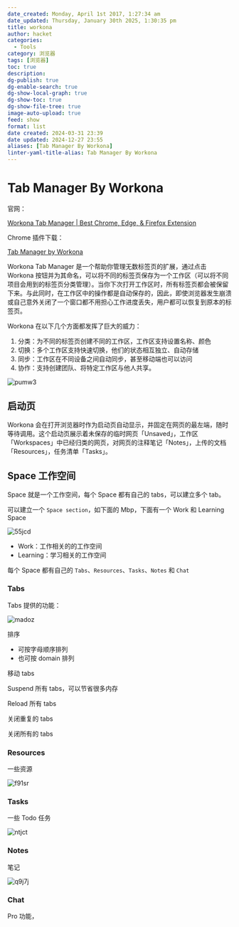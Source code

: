 ```yaml
---
date_created: Monday, April 1st 2017, 1:27:34 am
date_updated: Thursday, January 30th 2025, 1:30:35 pm
title: workona
author: hacket
categories:
  - Tools
category: 浏览器
tags: [浏览器]
toc: true
description: 
dg-publish: true
dg-enable-search: true
dg-show-local-graph: true
dg-show-toc: true
dg-show-file-tree: true
image-auto-upload: true
feed: show
format: list
date created: 2024-03-31 23:39
date updated: 2024-12-27 23:55
aliases: [Tab Manager By Workona]
linter-yaml-title-alias: Tab Manager By Workona
---
```


# Tab Manager By Workona

官网：

[Workona Tab Manager | Best Chrome, Edge, & Firefox Extension](https://workona.com/tab-manager/)

Chrome 插件下载：

[Tab Manager by Workona](https://chromewebstore.google.com/detail/tab-manager-by-workona/ailcmbgekjpnablpdkmaaccecekgdhlh?hl)

Workona Tab Manager 是一个帮助你管理无数标签页的扩展，通过点击 Workona 按钮并为其命名，可以将不同的标签页保存为一个工作区（可以将不同项目会用到的标签页分类管理）。当你下次打开工作区时，所有标签页都会被保留下来。与此同时，在工作区中的操作都是自动保存的，因此，即使浏览器发生崩溃或自己意外关闭了一个窗口都不用担心工作进度丢失，用户都可以恢复到原本的标签页。

Workona 在以下几个方面都发挥了巨大的威力：

1. 分类：为不同的标签页创建不同的工作区，工作区支持设置名称、颜色
2. 切换：多个工作区支持快速切换，他们的状态相互独立、自动存储
3. 同步：工作区在不同设备之间自动同步，甚至移动端也可以访问
4. 协作：支持创建团队、将特定工作区与他人共享。

![pumw3](https://raw.githubusercontent.com/hacket/ObsidianOSS/master/obsidian/pumw3.png)

## 启动页

Workona 会在打开浏览器时作为启动页自动显示，并固定在网页的最左端，随时等待调用。这个启动页展示着未保存的临时网页「Unsaved」，工作区「Workspaces」中已经归类的网页，对网页的注释笔记「Notes」，上传的文档「Resources」，任务清单「Tasks」。

## Space 工作空间

Space 就是一个工作空间，每个 Space 都有自己的 tabs，可以建立多个 tab。

可以建立一个 `Space section`，如下面的 Mbp，下面有一个 Work 和 Learning Space

![55jcd](https://raw.githubusercontent.com/hacket/ObsidianOSS/master/obsidian/55jcd.png)

- Work：工作相关的的工作空间
- Learning：学习相关的工作空间

每个 Space 都有自己的 `Tabs`、`Resources`、`Tasks`、`Notes` 和 `Chat`

### Tabs

Tabs 提供的功能：

![madoz](https://raw.githubusercontent.com/hacket/ObsidianOSS/master/obsidian/madoz.png)

排序

- 可按字母顺序排列
- 也可按 domain 排列

移动 tabs

Suspend 所有 tabs，可以节省很多内存

Reload 所有 tabs

关闭重复的 tabs

关闭所有的 tabs

### Resources

一些资源

![f91sr](https://raw.githubusercontent.com/hacket/ObsidianOSS/master/obsidian/f91sr.png)

### Tasks

一些 Todo 任务

![ntjct](https://raw.githubusercontent.com/hacket/ObsidianOSS/master/obsidian/ntjct.png)

### Notes

笔记

![q9j7j](https://raw.githubusercontent.com/hacket/ObsidianOSS/master/obsidian/q9j7j.png)

### Chat

Pro 功能，
